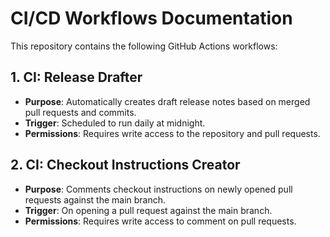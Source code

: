 # CI/CD Workflows Documentation

This repository contains the following GitHub Actions workflows:

## 1. CI: Release Drafter

- **Purpose**: Automatically creates draft release notes based on merged pull requests and commits.
- **Trigger**: Scheduled to run daily at midnight.
- **Permissions**: Requires write access to the repository and pull requests.

## 2. CI: Checkout Instructions Creator

- **Purpose**: Comments checkout instructions on newly opened pull requests against the main branch.
- **Trigger**: On opening a pull request against the main branch.
- **Permissions**: Requires write access to comment on pull requests.
